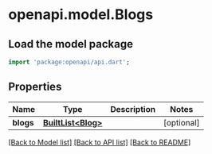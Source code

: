 # openapi.model.Blogs

## Load the model package
```dart
import 'package:openapi/api.dart';
```

## Properties
Name | Type | Description | Notes
------------ | ------------- | ------------- | -------------
**blogs** | [**BuiltList&lt;Blog&gt;**](Blog.md) |  | [optional] 

[[Back to Model list]](../README.md#documentation-for-models) [[Back to API list]](../README.md#documentation-for-api-endpoints) [[Back to README]](../README.md)


